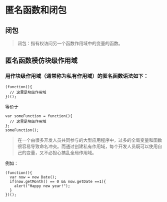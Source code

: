# 匿名函数和闭包

## 闭包
> 闭包：指有权访问另一个函数作用域中的变量的函数。

## 匿名函数模仿块级作用域

### 用作块级作用域（通常称为私有作用域）的匿名函数语法如下：
```
(function(){
  // 这里是块级作用域
})();
```
等价于
```
var someFunction = function(){
  // 这里是块级作用域
};
someFunction();
```
> 在一个由很多开发人员共同参与的大型应用程序中，过多的全局变量和函数很容易导致命名冲突。而通过创建私有作用域，每个开发人员既可以使用自己的变量，又不必担心搞乱全局作用域。

例如：
```
(function(){
  var now = new Date();
  if(now.getMonth() == 0 && now.getDate ==1){
    alert("Happy new year!");
  }
})();
```

